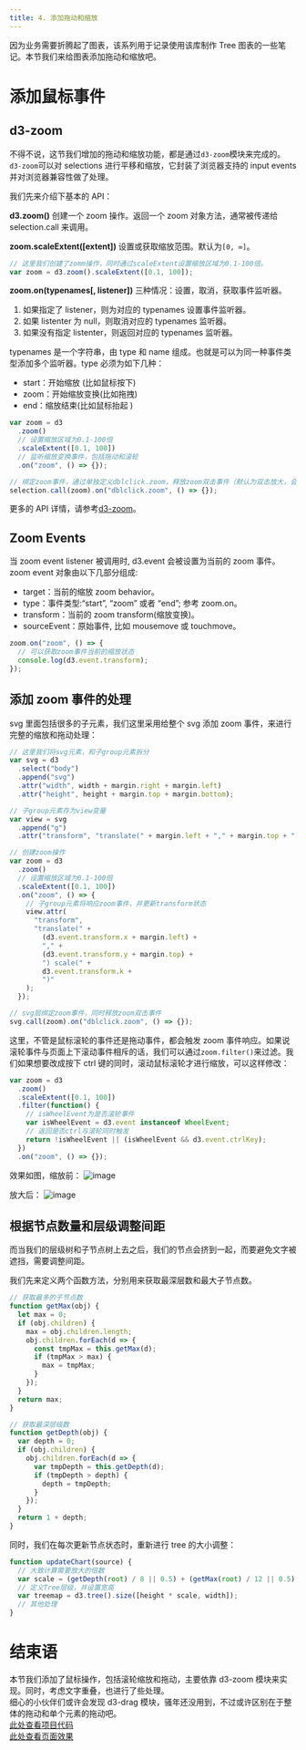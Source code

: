 ```yaml
---
title: 4. 添加拖动和缩放
---
```


因为业务需要折腾起了图表，该系列用于记录使用该库制作 Tree 图表的一些笔记。本节我们来给图表添加拖动和缩放吧。

<!--more-->

# 添加鼠标事件

## d3-zoom

不得不说，这节我们增加的拖动和缩放功能，都是通过`d3-zoom`模块来完成的。
`d3-zoom`可以对 selections 进行平移和缩放，它封装了浏览器支持的 input events 并对浏览器兼容性做了处理。

我们先来介绍下基本的 API：

**d3.zoom()**
创建一个 zoom 操作。返回一个 zoom 对象方法，通常被传递给 selection.call 来调用。

**zoom.scaleExtent([extent])**
设置或获取缩放范围。默认为`[0, ∞]`。

```js
// 这里我们创建了zomm操作，同时通过scaleExtent设置缩放区域为0.1-100倍。
var zoom = d3.zoom().scaleExtent([0.1, 100]);
```

**zoom.on(typenames[, listener])**
三种情况：设置，取消，获取事件监听器。

1. 如果指定了 listener，则为对应的 typenames 设置事件监听器。
2. 如果 listenter 为 null，则取消对应的 typenames 监听器。
3. 如果没有指定 listenter，则返回对应的 typenames 监听器。

typenames 是一个字符串，由 type 和 name 组成。也就是可以为同一种事件类型添加多个监听器。type 必须为如下几种：

- start：开始缩放 (比如鼠标按下)
- zoom：开始缩放变换(比如拖拽)
- end：缩放结束(比如鼠标抬起 )

```js
var zoom = d3
  .zoom()
  // 设置缩放区域为0.1-100倍
  .scaleExtent([0.1, 100])
  // 监听缩放变换事件，包括拖动和滚轮
  .on("zoom", () => {});

// 绑定zoom事件，通过单独定义dblclick.zoom，释放zoom双击事件（默认为双击放大，会与动态请求冲突）
selection.call(zoom).on("dblclick.zoom", () => {});
```

更多的 API 详情，请参考[d3-zoom](https://github.com/xswei/d3js_doc/tree/master/API/d3-zoom-master)。

## Zoom Events

当 zoom event listener 被调用时, d3.event 会被设置为当前的 zoom 事件。zoom event 对象由以下几部分组成:

- target：当前的缩放 zoom behavior。
- type：事件类型:“start”, “zoom” 或者 “end”; 参考 zoom.on。
- transform：当前的 zoom transform(缩放变换)。
- sourceEvent：原始事件, 比如 mousemove 或 touchmove。

```js
zoom.on("zoom", () => {
  // 可以获取zoom事件当前的缩放状态
  console.log(d3.event.transform);
});
```

## 添加 zoom 事件的处理

svg 里面包括很多的子元素，我们这里采用给整个 svg 添加 zoom 事件，来进行完整的缩放和拖动处理：

```js
// 这里我们将svg元素，和子group元素拆分
var svg = d3
  .select("body")
  .append("svg")
  .attr("width", width + margin.right + margin.left)
  .attr("height", height + margin.top + margin.bottom);

// 子group元素存为view变量
var view = svg
  .append("g")
  .attr("transform", "translate(" + margin.left + "," + margin.top + ")");

// 创建zoom操作
var zoom = d3
  .zoom()
  // 设置缩放区域为0.1-100倍
  .scaleExtent([0.1, 100])
  .on("zoom", () => {
    // 子group元素将响应zoom事件，并更新transform状态
    view.attr(
      "transform",
      "translate(" +
        (d3.event.transform.x + margin.left) +
        "," +
        (d3.event.transform.y + margin.top) +
        ") scale(" +
        d3.event.transform.k +
        ")"
    );
  });

// svg层绑定zoom事件，同时释放zoom双击事件
svg.call(zoom).on("dblclick.zoom", () => {});
```

这里，不管是鼠标滚轮的事件还是拖动事件，都会触发 zoom 事件响应。如果说滚轮事件与页面上下滚动事件相斥的话，我们可以通过`zoom.filter()`来过滤。我们如果想要改成按下 ctrl 键的同时，滚动鼠标滚轮才进行缩放，可以这样修改：

```js
var zoom = d3
  .zoom()
  .scaleExtent([0.1, 100])
  .filter(function() {
    // isWheelEvent为是否滚轮事件
    var isWheelEvent = d3.event instanceof WheelEvent;
    // 返回是否ctrl与滚轮同时触发
    return !isWheelEvent || (isWheelEvent && d3.event.ctrlKey);
  })
  .on("zoom", () => {});
```

效果如图，缩放前：
![image](https://github-imglib-1255459943.cos.ap-chengdu.myqcloud.com/1513511660%281%29.png)

放大后：
![image](https://github-imglib-1255459943.cos.ap-chengdu.myqcloud.com/1513511993%281%29.png)

## 根据节点数量和层级调整间距

而当我们的层级树和子节点树上去之后，我们的节点会挤到一起，而要避免文字被遮挡，需要调整间距。

我们先来定义两个函数方法，分别用来获取最深层数和最大子节点数。

```js
// 获取最多的子节点数
function getMax(obj) {
  let max = 0;
  if (obj.children) {
    max = obj.children.length;
    obj.children.forEach(d => {
      const tmpMax = this.getMax(d);
      if (tmpMax > max) {
        max = tmpMax;
      }
    });
  }
  return max;
}

// 获取最深层级数
function getDepth(obj) {
  var depth = 0;
  if (obj.children) {
    obj.children.forEach(d => {
      var tmpDepth = this.getDepth(d);
      if (tmpDepth > depth) {
        depth = tmpDepth;
      }
    });
  }
  return 1 + depth;
}
```

同时，我们在每次更新节点状态时，重新进行 tree 的大小调整：

```js
function updateChart(source) {
  // 大致计算需要放大的倍数
  var scale = (getDepth(root) / 8 || 0.5) + (getMax(root) / 12 || 0.5);
  // 定义Tree层级，并设置宽高
  var treemap = d3.tree().size([height * scale, width]);
  // 其他处理
}
```

# 结束语

本节我们添加了鼠标操作，包括滚轮缩放和拖动，主要依靠 d3-zoom 模块来实现。同时，考虑文字重叠，也进行了些处理。  
细心的小伙伴们或许会发现 d3-drag 模块，骚年还没用到，不过或许区别在于整体的拖动和单个元素的拖动吧。  
[此处查看项目代码](https://github.com/godbasin/godbasin.github.io/tree/blog-codes/d3-tree-notes/4-zoom-amd-drag)  
[此处查看页面效果](http://d3.godbasin.com/4-zoom-amd-drag/index.html)
